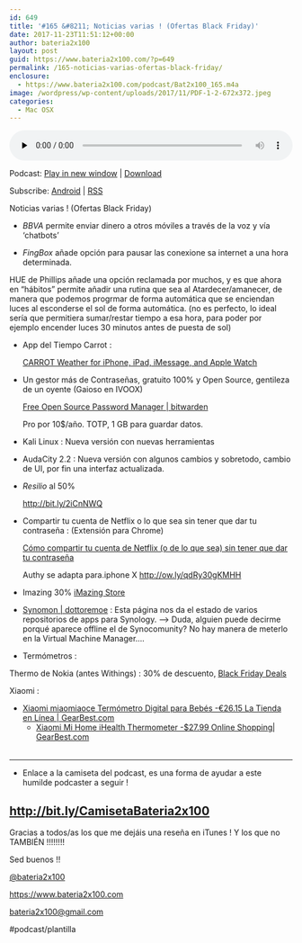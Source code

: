 ```yaml
---
id: 649
title: '#165 &#8211; Noticias varias ! (Ofertas Black Friday)'
date: 2017-11-23T11:51:12+00:00
author: bateria2x100
layout: post
guid: https://www.bateria2x100.com/?p=649
permalink: /165-noticias-varias-ofertas-black-friday/
enclosure:
  - https://www.bateria2x100.com/podcast/Bat2x100_165.m4a
image: /wordpress/wp-content/uploads/2017/11/PDF-1-2-672x372.jpeg
categories:
  - Mac OSX
---
```

<div class="powerpress_player" id="powerpress_player_6014">
  <audio class="wp-audio-shortcode" id="audio-649-167" preload="none" style="width: 100%;" controls="controls"><source type="audio/mpeg" src="https://www.bateria2x100.com/podcast/Bat2x100_165.m4a?_=167" /><a href="https://www.bateria2x100.com/podcast/Bat2x100_165.m4a">https://www.bateria2x100.com/podcast/Bat2x100_165.m4a</a></audio>
</div>

<p class="powerpress_links powerpress_links_m4a">
  Podcast: <a href="https://www.bateria2x100.com/podcast/Bat2x100_165.m4a" class="powerpress_link_pinw" target="_blank" title="Play in new window" onclick="return powerpress_pinw('https://www.bateria2x100.com/?powerpress_pinw=649-podcast');" rel="nofollow">Play in new window</a> | <a href="https://www.bateria2x100.com/podcast/Bat2x100_165.m4a" class="powerpress_link_d" title="Download" rel="nofollow" download="Bat2x100_165.m4a">Download</a>
</p>

<p class="powerpress_links powerpress_subscribe_links">
  Subscribe: <a href="https://subscribeonandroid.com/www.bateria2x100.com/feed/podcast/" class="powerpress_link_subscribe powerpress_link_subscribe_android" title="Subscribe on Android" rel="nofollow">Android</a> | <a href="https://www.bateria2x100.com/feed/podcast/" class="powerpress_link_subscribe powerpress_link_subscribe_rss" title="Subscribe via RSS" rel="nofollow">RSS</a>
</p>

Noticias varias ! (Ofertas Black Friday)

  * _BBVA_ permite enviar dinero a otros móviles a través de la voz y vía &#8216;chatbots&#8217;

  * _FingBox_ añade opción para pausar las conexione sa internet a una hora determinada.

HUE de Phillips añade una opción reclamada por muchos, y es que ahora en “hábitos” permite añadir una rutina que sea al Atardecer/amanecer, de manera que podemos progrmar de forma automática que se enciendan luces al esconderse el sol de forma automática. (no es perfecto, lo ideal sería que permitiera sumar/restar tiempo a esa hora, para poder por ejemplo encender luces 30 minutos antes de puesta de sol)

  * App del Tiempo Carrot :
  
    [CARROT Weather for iPhone, iPad, iMessage, and Apple Watch](http://www.meetcarrot.com/weather/)

  * Un gestor más de Contraseñas, gratuito 100% y Open Source, gentileza de un oyente (Gaioso en IVOOX) 
  
    [Free Open Source Password Manager | bitwarden](https://bitwarden.com/)
  
    Pro por 10$/año. TOTP, 1 GB para guardar datos.

  * Kali Linux : Nueva versión con nuevas herramientas

  * AudaCity 2.2 : Nueva versión con algunos cambios y sobretodo, cambio de UI, por fin una interfaz actualizada. 

  * _Resilio_ al 50%
  
    <http://bit.ly/2iCnNWQ>

  * Compartir tu cuenta de Netflix o lo que sea sin tener que dar tu contraseña : (Extensión para Chrome)
  
    [Cómo compartir tu cuenta de Netflix (o de lo que sea) sin tener que dar tu contraseña](https://www.genbeta.com/paso-a-paso/como-compartir-tu-cuenta-de-netflix-o-de-lo-que-sea-sin-tener-que-dar-tu-contrasena)
  
    Authy se adapta para.iphone X <http://ow.ly/qdRy30gKMHH>

  * Imazing 30% [iMazing Store](https://imazing.com/store)

  * [Synomon | dottoremoe](http://dottoremoe.com/synomon/) : Esta página nos da el estado de varios repositorios de apps para Synology. —> Duda, alguien puede decirme porqué aparece offline el de Synocomunity? No hay manera de meterlo en la Virtual Machine Manager….

  * Termómetros :

Thermo de Nokia (antes Withings) : 30% de descuento, [Black Friday Deals](http://nokia.ly/2mHNERW)
  
Xiaomi :

  * [Xiaomi miaomiaoce Termómetro Digital para Bebés -€26.15 La Tienda en Línea | GearBest.com](https://es.gearbest.com/thermometers/pp_621880.html) 
      * [Xiaomi Mi Home iHealth Thermometer -$27.99 Online Shopping| GearBest.com](https://www.gearbest.com/thermometers/pp_801477.html)

<table>
  <tr />
  
  <tr />
</table>

* * *

  * Enlace a la camiseta del podcast, es una forma de ayudar a este humilde podcaster a seguir !

## <http://bit.ly/CamisetaBateria2x100>

Gracias a todos/as los que me dejáis una reseña en iTunes ! Y los que no TAMBIÉN !!!!!!!!

Sed buenos !!

[@bateria2x100](https://Twitter.com/bateria2x100)
  
<https://www.bateria2x100.com>
  
<bateria2x100@gmail.com>

#podcast/plantilla